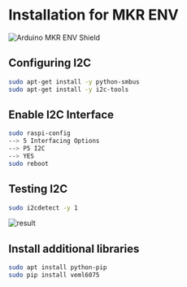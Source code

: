 # Installation for MKR ENV

![Arduino MKR ENV Shield](https://store-cdn.arduino.cc/uni/catalog/product/cache/1/image/1000x750/f8876a31b63532bbba4e781c30024a0a/a/s/asx00011_iso.jpg)


##  Configuring I2C
```bash
sudo apt-get install -y python-smbus
sudo apt-get install -y i2c-tools
``` 

## Enable I2C Interface
```bash
sudo raspi-config
--> 5 Interfacing Options
--> P5 I2C
--> YES
sudo reboot
``` 

## Testing I2C
```bash
sudo i2cdetect -y 1
```
![result](https://user-images.githubusercontent.com/3049858/83358509-57099100-a374-11ea-906a-e0b4e86021d5.jpg)


## Install additional libraries
```bash
sudo apt install python-pip
sudo pip install veml6075
```
